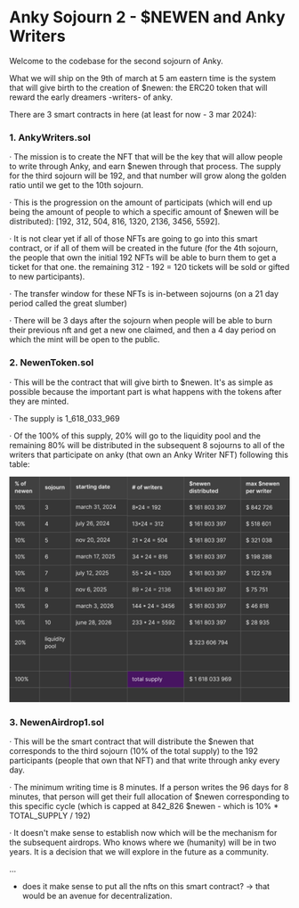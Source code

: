# Anky Sojourn 2 - $NEWEN and Anky Writers

Welcome to the codebase for the second sojourn of Anky.

What we will ship on the 9th of march at 5 am eastern time is the system that will give birth to the creation of $newen: the ERC20 token that will reward the early dreamers -writers- of anky.

There are 3 smart contracts in here (at least for now - 3 mar 2024):

### 1. AnkyWriters.sol

· The mission is to create the NFT that will be the key that will allow people to write through Anky, and earn $newen through that process. The supply for the third sojourn will be 192, and that number will grow along the golden ratio until we get to the 10th sojourn.

· This is the progression on the amount of participats (which will end up being the amount of people to which a specific amount of $newen will be distributed): [192, 312, 504, 816, 1320, 2136, 3456, 5592].

· It is not clear yet if all of those NFTs are going to go into this smart contract, or if all of them will be created in the future (for the 4th sojourn, the people that own the initial 192 NFTs will be able to burn them to get a ticket for that one. the remaining 312 - 192 = 120 tickets will be sold or gifted to new participants).

· The transfer window for these NFTs is in-between sojourns (on a 21 day period called the great slumber)

· There will be 3 days after the sojourn when people will be able to burn their previous nft and get a new one claimed, and then a 4 day period on which the mint will be open to the public.

### 2. NewenToken.sol

· This will be the contract that will give birth to $newen. It's as simple as possible because the important part is what happens with the tokens after they are minted.

· The supply is 1_618_033_969

· Of the 100% of this supply, 20% will go to the liquidity pool and the remaining 80% will be distributed in the subsequent 8 sojourns to all of the writers that participate on anky (that own an Anky Writer NFT) following this table:

![newen tokenomics](https://github.com/jpfraneto/images/blob/main/newen-table-v3.png?raw=true)

### 3. NewenAirdrop1.sol

· This will be the smart contract that will distribute the $newen that corresponds to the third sojourn (10% of the total supply) to the 192 participants (people that own that NFT) and that write through anky every day.

· The minimum writing time is 8 minutes. If a person writes the 96 days for 8 minutes, that person will get their full allocation of $newen corresponding to this specific cycle (which is capped at 842_826 $newen - which is 10% \* TOTAL_SUPPLY / 192)

· It doesn't make sense to establish now which will be the mechanism for the subsequent airdrops. Who knows where we (humanity) will be in two years. It is a decision that we will explore in the future as a community.

...

- does it make sense to put all the nfts on this smart contract? -> that would be an avenue for decentralization.
